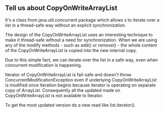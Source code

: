 ## Tell us about CopyOnWriteArrayList
It's a class from java.util.concurrent package which allows s to iterate over a list in a thread-safe way without an explicit synchronization.

The design of the CopyOnWriteArrayList uses an interesting technique to make it thread-safe without a need for synchronization. When we are using any of the modify methods - such as add() or remove() - the whole content of the CopyOnWriteArrayList is copied into the new internal copy.

Due to this simple fact, we can iterate over the list in a safe way, even when concurrent modification is happening.

Iterator of CopyOnWriteArrayList is fail-safe and doesn't throw ConcurrentModificationException even if underlying CopyOnWriteArrayList is modified once Iteration begins because iterator is operating on separate copy of ArrayList. Consequently all the updated made on CopyOnWriteArrayList is not available to Iterator.

To get the most updated version do a new read like list.iterator().




